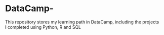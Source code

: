 # DataCamp-
This repository stores my learning path in DataCamp, including the projects I completed using Python, R and SQL
